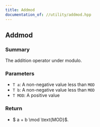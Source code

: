 ```yaml
---
title: Addmod
documentation_of: //utility/addmod.hpp
---
```


## Addmod

### Summary
The addition operator under modulo. 

### Parameters
- `T a`: A non-negative value less than `MOD`
- `T b`: A non-negative value less than `MOD`
- `T MOD`: A positive value

### Return
- $ a + b \mod \text{MOD}$. 